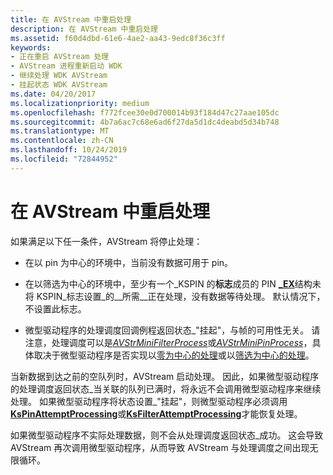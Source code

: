 ```yaml
---
title: 在 AVStream 中重启处理
description: 在 AVStream 中重启处理
ms.assetid: f60d4dbd-61e6-4ae2-aa43-9edc8f36c3ff
keywords:
- 正在重启 AVStream 处理
- AVStream 进程重新启动 WDK
- 继续处理 WDK AVStream
- 挂起状态 WDK AVStream
ms.date: 04/20/2017
ms.localizationpriority: medium
ms.openlocfilehash: f772fcee30e0d700014b93f184d47c27aae105dc
ms.sourcegitcommit: 4b7a6ac7c68e6ad6f27da5d1dc4deabd5d34b748
ms.translationtype: MT
ms.contentlocale: zh-CN
ms.lasthandoff: 10/24/2019
ms.locfileid: "72844952"
---
```

# <a name="restarting-processing-in-avstream"></a>在 AVStream 中重启处理





如果满足以下任一条件，AVStream 将停止处理：

-   在以 pin 为中心的环境中，当前没有数据可用于 pin。

-   在以筛选为中心的环境中，至少有一个\_KSPIN 的**标志**成员的 PIN [ **\_EX**](https://docs.microsoft.com/windows-hardware/drivers/ddi/ks/ns-ks-_kspin_descriptor_ex)结构未将 KSPIN\_标志设置\_的\_\_所需\_\_正在处理，没有数据等待处理。 默认情况下，不设置此标志。

-   微型驱动程序的处理调度回调例程返回状态\_"挂起"，与帧的可用性无关。 请注意，处理调度可以是[*AVStrMiniFilterProcess*](https://docs.microsoft.com/windows-hardware/drivers/ddi/ks/nc-ks-pfnksfilterprocess)或[*AVStrMiniPinProcess*](https://docs.microsoft.com/windows-hardware/drivers/ddi/ks/nc-ks-pfnkspin)，具体取决于微型驱动程序是否实现以[零为中心的处理](pin-centric-processing.md)或以[筛选为中心的处理](filter-centric-processing.md)。

当新数据到达之前的空队列时，AVStream 启动处理。 因此，如果微型驱动程序的处理调度返回状态\_当关联的队列已满时，将永远不会调用微型驱动程序来继续处理。 如果微型驱动程序将状态设置\_"挂起"，则微型驱动程序必须调用[**KsPinAttemptProcessing**](https://docs.microsoft.com/windows-hardware/drivers/ddi/ks/nf-ks-kspinattemptprocessing)或[**KsFilterAttemptProcessing**](https://docs.microsoft.com/windows-hardware/drivers/ddi/ks/nf-ks-ksfilterattemptprocessing)才能恢复处理。

如果微型驱动程序不实际处理数据，则不会从处理调度返回状态\_成功。 这会导致 AVStream 再次调用微型驱动程序，从而导致 AVStream 与处理调度之间出现无限循环。

 

 




